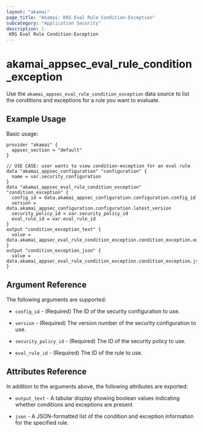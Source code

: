 ```yaml
---
layout: "akamai"
page_title: "Akamai: KRS Eval Rule Condition-Exception"
subcategory: "Application Security"
description: |-
 KRS Eval Rule Condition-Exception
---
```


# akamai_appsec_eval_rule_condition_exception

Use the `akamai_appsec_eval_rule_condition_exception` data source to list the conditions and exceptions for a rule you want to evaluate.

## Example Usage

Basic usage:

```hcl
provider "akamai" {
  appsec_section = "default"
}

// USE CASE: user wants to view condition-exception for an eval rule
data "akamai_appsec_configuration" "configuration" {
  name = var.security_configuration
}
data "akamai_appsec_eval_rule_condition_exception" "condition_exception" {
  config_id = data.akamai_appsec_configuration.configuration.config_id
  version = data.akamai_appsec_configuration.configuration.latest_version
  security_policy_id = var.security_policy_id
  eval_rule_id = var.eval_rule_id
}
output "condition_exception_text" {
  value = data.akamai_appsec_eval_rule_condition_exception.condition_exception.output_text
}
output "condition_exception_json" {
  value = data.akamai_appsec_eval_rule_condition_exception.condition_exception.json
}
```

## Argument Reference

The following arguments are supported:

* `config_id` - (Required) The ID of the security configuration to use.

* `version` - (Required) The version number of the security configuration to use.

* `security_policy_id` - (Required) The ID of the security policy to use.

* `eval_rule_id` - (Required) The ID of the rule to use.

## Attributes Reference

In addition to the arguments above, the following attributes are exported:

* `output_text` - A tabular display showing boolean values indicating whether conditions and exceptions are present

* `json` - A JSON-formatted list of the condition and exception information for the specified rule.

